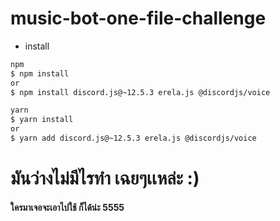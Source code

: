  # music-bot-one-file-challenge
 
 - install 
```bash
npm
$ npm install 
or
$ npm install discord.js@~12.5.3 erela.js @discordjs/voice 
```
```bash
yarn
$ yarn install 
or
$ yarn add discord.js@~12.5.3 erela.js @discordjs/voice 
```

<h1> มันว่างไม่มีไรทำ เฉยๆเเหล่ะ :)</h1>

<h4>ใครมาเจอจะเอาไปใช้ ก็ได้น่ะ 5555</h4>
